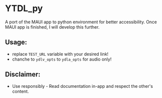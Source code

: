 # YTDL_py
A port of the MAUI app to python environment for better accessibility. Once MAUI app is finished, I will develop this further.

## Usage:
- replace `TEST_URL` variable with your desired link!
- chanche to `ydlv_opts` to `ydla_opts` for audio only!

## Disclaimer:
- Use responsibly - Read documentation in-app and respect the other's content.
